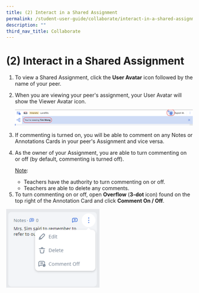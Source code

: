 ```yaml
---
title: (2) Interact in a Shared Assignment
permalink: /student-user-guide/collaborate/interact-in-a-shared-assignment/
description: ""
third_nav_title: Collaborate
---
```

<h1 id="-2-interact-in-a-shared-assignment-">(2) Interact in a Shared Assignment</h1>
<ol>
<li>To view a Shared Assignment, click the <strong>User Avatar</strong> icon followed by the name of your peer.</li>
<li><p>When you are viewing your peer's assignment, your User Avatar will show the Viewer Avatar icon.</p>
<p><img src="/images/1Student/CO-InteractShared1.png"></p>
</li>
<li><p>If commenting is turned on, you will be able to comment on any Notes or Annotations Cards in your peer's Assignment and vice versa.</p>
</li>
<li><p>As the owner of your Assignment, you are able to turn commenting on or off (by default, commenting is turned off).</p>
	<p> <u>Note</u>:</p>
<ul>
<li>Teachers have the authority to turn commenting on or off.</li>
<li>Teachers are able to delete any comments.</li>
</ul>
</li>
<li>To turn commenting on or off, open <strong>Overflow</strong> (<strong>3-dot</strong> icon) found on the top right of the Annotation Card and click <strong>Comment On / Off</strong>.</li>
</ol>
<img style="width: 50%;" src="/images/1Student/CO-InteractShared2.png">